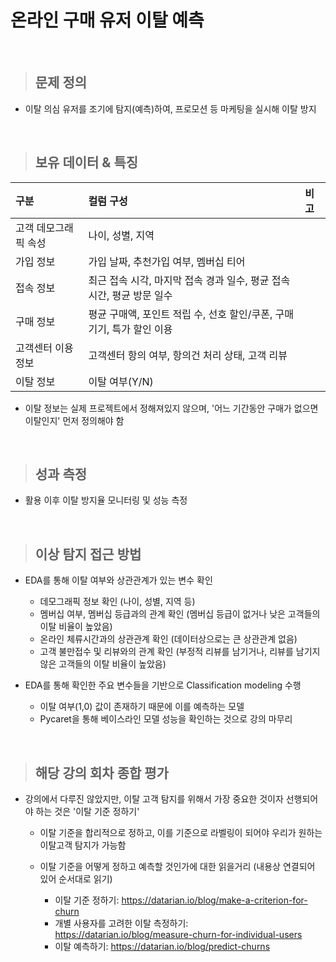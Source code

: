 # 온라인 구매 유저 이탈 예측

</br>

> ## 문제 정의
- 이탈 의심 유저를 조기에 탐지(예측)하여, 프로모션 등 마케팅을 실시해 이탈 방지

</br>

> ## 보유 데이터 & 특징

|구분|컬럼 구성|비고|
|:---|:---|:---|
|고객 데모그래픽 속성|나이, 성별, 지역||
|가입 정보|가입 날짜, 추천가입 여부, 멤버십 티어||
|접속 정보|최근 접속 시각, 마지막 접속 경과 일수, 평균 접속 시간, 평균 방문 일수||
|구매 정보|평균 구매액, 포인트 적립 수, 선호 할인/쿠폰, 구매 기기, 특가 할인 이용||
|고객센터 이용 정보|고객센터 항의 여부, 항의건 처리 상태, 고객 리뷰||
|이탈 정보|이탈 여부(Y/N)||
* 이탈 정보는 실제 프로젝트에서 정해져있지 않으며, '어느 기간동안 구매가 없으면 이탈인지' 먼저 정의해야 함

</br>

> ## 성과 측정
- 활용 이후 이탈 방지율 모니터링 및 성능 측정

</br>

> ## 이상 탐지 접근 방법
- EDA를 통해 이탈 여부와 상관관계가 있는 변수 확인
  - 데모그래픽 정보 확인 (나이, 성별, 지역 등)
  - 멤버십 여부, 멤버십 등급과의 관계 확인 (멤버십 등급이 없거나 낮은 고객들의 이탈 비율이 높았음)
  - 온라인 체류시간과의 상관관계 확인 (데이터상으로는 큰 상관관계 없음)
  - 고객 불만접수 및 리뷰와의 관계 확인 (부정적 리뷰를 남기거나, 리뷰를 남기지 않은 고객들의 이탈 비율이 높았음)

- EDA를 통해 확인한 주요 변수들을 기반으로 Classification modeling 수행 
  - 이탈 여부(1,0) 값이 존재하기 때문에 이를 예측하는 모델
  - Pycaret을 통해 베이스라인 모델 성능을 확인하는 것으로 강의 마무리
 
</br>

> ## 해당 강의 회차 종합 평가
- 강의에서 다루진 않았지만, 이탈 고객 탐지를 위해서 가장 중요한 것이자 선행되어야 하는 것은 '이탈 기준 정하기'
  - 이탈 기준을 합리적으로 정하고, 이를 기준으로 라벨링이 되어야 우리가 원하는 이탈고객 탐지가 가능함
  - 이탈 기준을 어떻게 정하고 예측할 것인가에 대한 읽을거리 (내용상 연결되어 있어 순서대로 읽기)
  
     * 이탈 기준 정하기: https://datarian.io/blog/make-a-criterion-for-churn
     * 개별 사용자를 고려한 이탈 측정하기: https://datarian.io/blog/measure-churn-for-individual-users
     * 이탈 예측하기: https://datarian.io/blog/predict-churns   
    
   
